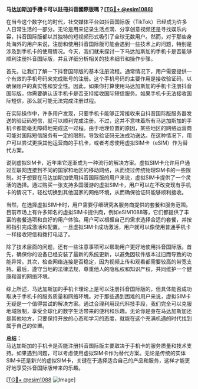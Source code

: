 **马达加斯加手機卡可以註冊抖音國際版嗎？[[TG💪+ @esim1088](https://t.me/s/esim1088)]**

在当今这个数字化的时代，社交媒体平台如抖音国际版（TikTok）已经成为许多人日常生活的一部分。无论是用来记录生活点滴、分享创意视频还是寻找娱乐内容，抖音国际版都以其独特的短视频形式吸引了全球无数用户。然而，对于那些身处海外的用户来说，注册和使用抖音国际版可能会遇到一些技术上的问题，特别是涉及到手机卡的使用情况。今天，我们就来探讨一下马达加斯加的手机卡是否能够顺利注册抖音国际版，并且详细分析相关的技术细节和操作步骤。

首先，让我们了解一下抖音国际版的基本注册流程。通常情况下，用户需要提供一个有效的手机号码来完成账号的注册。这个手机号码的主要作用是接收验证码，以确保账户的真实性和安全性。因此，如果你打算使用马达加斯加的手机卡注册抖音国际版，你需要确认该手机卡是否支持接收国际短信服务。如果手机卡无法接收国际短信，那么就可能无法完成注册过程。

在实际操作中，许多用户发现，只要手机卡能够正常接收来自抖音国际版服务器发送的验证码短信，就可以顺利完成注册。不过，这并不意味着所有马达加斯加的手机卡都能毫无障碍地完成这一过程。由于地理位置的原因，某些地区的网络运营商可能对国际短信服务有一定的限制，导致验证码无法成功送达。在这种情况下，用户可以尝试更换其他运营商的手机卡，或者考虑使用虚拟SIM卡（eSIM）作为替代方案。

说到虚拟SIM卡，近年来它逐渐成为一种流行的解决方案。虚拟SIM卡允许用户通过互联网连接到不同的国家和地区的移动网络，从而绕过传统物理SIM卡的一些限制。对于想要在马达加斯加使用抖音国际版的用户来说，虚拟SIM卡提供了一个灵活的选择。通过购买一张支持多国漫游的虚拟SIM卡，用户可以在不改变现有手机卡的情况下，轻松切换到其他国家的网络环境，从而确保验证码能够顺利接收。

当然，在选择虚拟SIM卡时，用户需要仔细研究各服务商提供的套餐和服务范围。目前市场上有许多知名的虚拟SIM卡提供商，例如eSIM1088等，它们都提供了丰富的套餐选项和良好的用户体验。用户可以根据自己的需求选择合适的套餐，并按照指引完成激活和配置。一旦虚拟SIM卡成功激活，用户就可以像使用普通手机卡一样接收短信和拨打电话了。

除了技术层面的问题，还有一些注意事项可以帮助用户更好地使用抖音国际版。首先，确保你的设备已经安装了最新的系统更新，以避免因软件版本过旧而导致的功能异常。其次，检查网络连接是否稳定，因为视频上传和观看都需要较高的带宽支持。最后，遵守当地的法律法规，尊重他人的隐私权和知识产权，共同维护一个健康和谐的网络环境。

综上所述，马达加斯加的手机卡理论上是可以注册抖音国际版的，但具体能否成功取决于手机卡的服务质量和网络环境。对于那些遇到困难的用户来说，虚拟SIM卡无疑是一个值得尝试的解决方案。通过合理利用现代科技手段，我们完全可以克服地域限制，享受全球化的数字生活带来的便利和乐趣。无论你是身在马达加斯加还是其他地方，只要保持开放的心态和学习的态度，就能在这个充满机遇的时代找到属于自己的位置。

**总结：**  
马达加斯加的手机卡是否能注册抖音国际版主要取决于手机卡的服务质量和技术支持。如果遇到问题，可以考虑使用虚拟SIM卡作为替代方案。无论是传统的实体SIM卡还是新兴的虚拟SIM卡，关键在于选择适合自己的产品和服务，这样才能更好地享受抖音国际版带来的乐趣。

[[TG💪+ @esim1088](https://t.me/s/esim1088) ![Image](https://i.postimg.cc/4NQfJmqS/Snipaste-2025-05-13-00-14-12.png)]